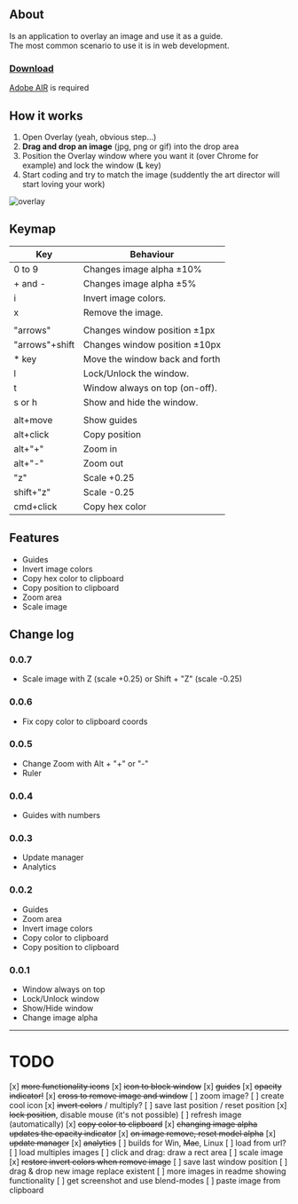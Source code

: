 ## About

Is an application to overlay an image and use it as a guide.<br/>
The most common scenario to use it is in web development.

### [Download](https://dl.dropboxusercontent.com/u/311265/overlay/build/latest/Overlay_0.0.6.air) ###
[Adobe AIR](http://get.adobe.com/air) is required

## How it works ##

1. Open Overlay (yeah, obvious step...)
2. **Drag and drop an image** (jpg, png or gif) into the drop area
3. Position the Overlay window where you want it (over Chrome for example) and lock the window (**L** key)
4. Start coding and try to match the image (suddently the art director will start loving your work)

![overlay](https://dl.dropboxusercontent.com/u/311265/overlay/overlay_animated.gif)



## Keymap

|Key|Behaviour|
|---|---------|
|0 to 9|Changes image alpha  ±10%|
|+ and -|Changes image alpha  ±5%|
|i|Invert image colors.|
|x|Remove the image.|
|||
|"arrows"|Changes window position ±1px|
|"arrows"+shift|Changes window position ±10px|
|* key|Move the window back and forth|
|l|Lock/Unlock the window.|
|t|Window always on top (on-off).|
|s or h|Show and hide the window.|
|||
|alt+move|Show guides|
|alt+click|Copy position|
|alt+"+"|Zoom in|
|alt+"-"|Zoom out|
|"z"|Scale +0.25|
|shift+"z"|Scale -0.25|
|cmd+click|Copy hex color|

## Features

- Guides
- Invert image colors
- Copy hex color to clipboard
- Copy position to clipboard
- Zoom area
- Scale image

## Change log

### 0.0.7
- Scale image with Z (scale +0.25) or Shift + "Z" (scale -0.25)

### 0.0.6
- Fix copy color to clipboard coords

### 0.0.5
- Change Zoom with Alt + "+" or "-"
- Ruler

### 0.0.4

- Guides with numbers

### 0.0.3

- Update manager
- Analytics

### 0.0.2

- Guides
- Zoom area
- Invert image colors
- Copy color to clipboard
- Copy position to clipboard

### 0.0.1

- Window always on top
- Lock/Unlock window
- Show/Hide window
- Change image alpha


---

# TODO

[x] <del>more functionality icons</del>
[x] <del>icon to block window</del>
[x] <del>guides</del>
[x] <del>opacity indicator!</del>
[x] <del>cross to remove image and window</del>
[ ] zoom image?
[ ] create cool icon
[x] <del>invert colors</del> / multiply?
[ ] save last position / reset position
[x] <del>lock position</del>, disable mouse (it's not possible)
[ ] refresh image (automatically)
[x] <del>copy color to clipboard</del>
[x] <del>changing image alpha updates the opacity indicator</del>
[x] <del>on image remove, reset model alpha</del>
[x] <del>update manager</del>
[x] <del>analytics</del>
[ ] builds for Win, <del>Mac</del>, Linux
[ ] load from url?
[ ] load multiples images
[ ] click and drag: draw a rect area
[ ] scale image
[x] <del>restore invert colors when remove image</del>
[ ] save last window position
[ ] drag & drop new image replace existent
[ ] more images in readme showing functionality
[ ] get screenshot and use blend-modes
[ ] paste image from clipboard
